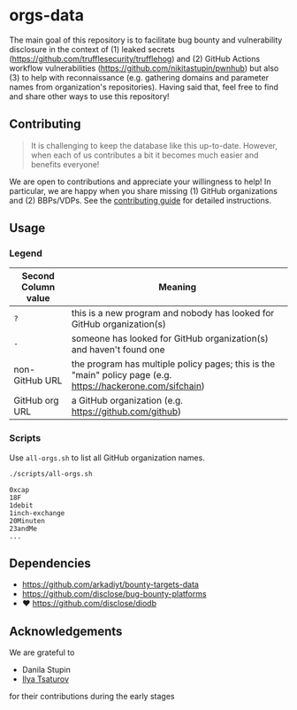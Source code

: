 # orgs-data

The main goal of this repository is to facilitate bug bounty and vulnerability disclosure in the context of (1) leaked secrets (https://github.com/trufflesecurity/trufflehog) and (2) GitHub Actions workflow vulnerabilities (https://github.com/nikitastupin/pwnhub) but also (3) to help with reconnaissance (e.g. gathering domains and parameter names from organization's repositories). Having said that, feel free to find and share other ways to use this repository!

## Contributing

> It is challenging to keep the database like this up-to-date. However, when each of us contributes a bit it becomes much easier and benefits everyone!

We are open to contributions and appreciate your willingness to help! In particular, we are happy when you share missing (1) GitHub organizations and (2) BBPs/VDPs. See the [contributing guide](CONTRIBUTING.md) for detailed instructions.

## Usage

### Legend

| Second Column value | Meaning |
| --- | --- |
| `?` | this is a new program and nobody has looked for GitHub organization(s) |
| `-` | someone has looked for GitHub organization(s) and haven't found one |
| non-GitHub URL | the program has multiple policy pages; this is the "main" policy page (e.g. https://hackerone.com/sifchain) |
| GitHub org URL | a GitHub organization (e.g. https://github.com/github) |

### Scripts

Use `all-orgs.sh` to list all GitHub organization names.

```bash
./scripts/all-orgs.sh
```

```
0xcap
18F
1debit
1inch-exchange
20Minuten
23andMe
...
```

## Dependencies

- https://github.com/arkadiyt/bounty-targets-data
- https://github.com/disclose/bug-bounty-platforms
- :heart: https://github.com/disclose/diodb

## Acknowledgements

We are grateful to

- Danila Stupin
- [Ilya Tsaturov](https://twitter.com/itsaturov)

for their contributions during the early stages
